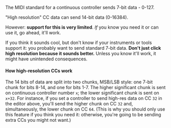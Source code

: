 The MIDI standard for a continuous controller sends 7-bit data - 0-127.

"High resolution" CC data can send 14-bit data (0-16384).

However: **support for this is very limited**. _If_ you know you need it or can use it, go ahead, it'll work.

If you think it sounds cool, but don't know if your instruments or tools support it: you probably want to send standard 7-bit data. **Don't just click high resolution because it sounds better.** Unless you know it'll work, it might have unintended consequences.

#### How high-resolution CCs work

The 14 bits of data are split into two chunks, MSB/LSB style: one 7-bit chunk for bits 8-14, and one for bits 1-7. The higher significant chunk is sent on continuous controller number `x`; the lower significant chunk is sent on `x+32`. For instance, if you set a controller to send high-res data on CC `32` in the editor above, you'll send the higher chunk on CC `32` and, simultaneously, the lower chunk on CC `64`. (This is why you should only use this feature if you think you need it: otherwise, you're going to be sending extra CCs you might not want.)
